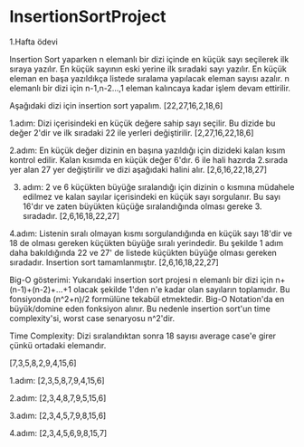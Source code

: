 # InsertionSortProject

1.Hafta ödevi

Insertion Sort yaparken n elemanlı bir dizi içinde en küçük sayı seçilerek ilk sıraya yazılır. En küçük sayının eski yerine ilk sıradaki sayı yazılır.
En küçük eleman en başa yazıldıkça listede sıralama yapılacak eleman sayısı azalır. n elemanlı bir dizi için n-1,n-2...,1 eleman kalıncaya kadar işlem devam ettirilir.

Aşağıdaki dizi için insertion sort yapalım.
[22,27,16,2,18,6]

1.adım:
Dizi içerisindeki en küçük değere sahip sayı seçilir. Bu dizide bu değer 2'dir ve ilk sıradaki 22 ile yerleri değiştirilir.
[2,27,16,22,18,6]

2.adım:
En küçük değer dizinin en başına yazıldığı için dizideki kalan kısım kontrol edilir. Kalan kısımda en küçük değer 6'dır. 6 ile hali hazırda 2.sırada yer alan 27 yer değiştirilir ve dizi aşağıdaki halini alır.
[2,6,16,22,18,27]

3. adım:
2 ve 6 küçükten büyüğe sıralandığı için dizinin o kısmına müdahele edilmez ve kalan sayılar içerisindeki en küçük sayı sorgulanır. Bu sayı 16'dır ve zaten büyükten küçüğe sıralandığında olması gereke 3. sıradadır.
[2,6,16,18,22,27]

4.adım: 
Listenin sıralı olmayan kısmı sorgulandığında en küçük sayı 18'dir ve 18 de olması gereken küçükten büyüğe sıralı yerindedir. Bu şekilde 1 adım daha bakıldığında 22 ve 27' de listede küçükten büyüğe olması gereken sıradadır. Insertion sort tamamlanmıştır. 
[2,6,16,18,22,27]


Big-O gösterimi:
Yukarıdaki insertion sort projesi n elemanlı bir dizi için n+(n-1)+(n-2)+...+1 olacak şekilde 1'den n'e kadar olan sayıların toplamıdır. Bu fonsiyonda (n^2+n)/2 formülüne tekabül etmektedir. Big-O Notation'da en büyük/domine eden fonksiyon alınır. Bu nedenle insertion sort'un time complexity'si, worst case senaryosu n^2'dir.


Time Complexity: 
Dizi sıralandıktan sonra 18 sayısı average case'e girer çünkü ortadaki elemandır.

[7,3,5,8,2,9,4,15,6]

1.adım:
[2,3,5,8,7,9,4,15,6]

2.adım:
[2,3,4,8,7,9,5,15,6]

3.adım:
[2,3,4,5,7,9,8,15,6]

4.adım:
[2,3,4,5,6,9,8,15,7]

